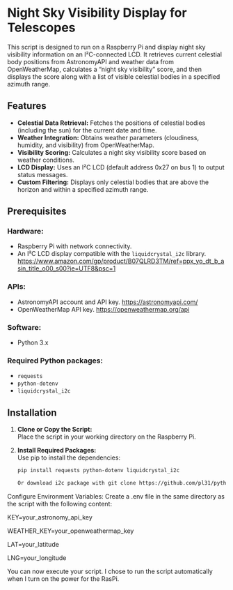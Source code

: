 # Night Sky Visibility Display for Telescopes

This script is designed to run on a Raspberry Pi and display night sky visibility information on an I²C-connected LCD. It retrieves current celestial body positions from AstronomyAPI and weather data from OpenWeatherMap, calculates a “night sky visibility” score, and then displays the score along with a list of visible celestial bodies in a specified azimuth range.

## Features

- **Celestial Data Retrieval:** Fetches the positions of celestial bodies (including the sun) for the current date and time.
- **Weather Integration:** Obtains weather parameters (cloudiness, humidity, and visibility) from OpenWeatherMap.
- **Visibility Scoring:** Calculates a night sky visibility score based on weather conditions.
- **LCD Display:** Uses an I²C LCD (default address 0x27 on bus 1) to output status messages.
- **Custom Filtering:** Displays only celestial bodies that are above the horizon and within a specified azimuth range.

## Prerequisites

### Hardware:
- Raspberry Pi with network connectivity.
- An I²C LCD display compatible with the `liquidcrystal_i2c` library. https://www.amazon.com/gp/product/B07QLRD3TM/ref=ppx_yo_dt_b_asin_title_o00_s00?ie=UTF8&psc=1

### APIs:
- AstronomyAPI account and API key. https://astronomyapi.com/
- OpenWeatherMap API key. https://openweathermap.org/api

### Software:
- Python 3.x

### Required Python packages:
- `requests`
- `python-dotenv`
- `liquidcrystal_i2c`

## Installation

1. **Clone or Copy the Script:**  
   Place the script in your working directory on the Raspberry Pi.

2. **Install Required Packages:**  
   Use pip to install the dependencies:

   ```bash
   pip install requests python-dotenv liquidcrystal_i2c

   Or download i2c package with git clone https://github.com/pl31/python-liquidcrystal_i2c.git

Configure Environment Variables:
Create a .env file in the same directory as the script with the following content:

KEY=your_astronomy_api_key

WEATHER_KEY=your_openweathermap_key

LAT=your_latitude

LNG=your_longitude

You can now execute your script. I chose to run the script automatically when I turn on the power for the RasPi. 
